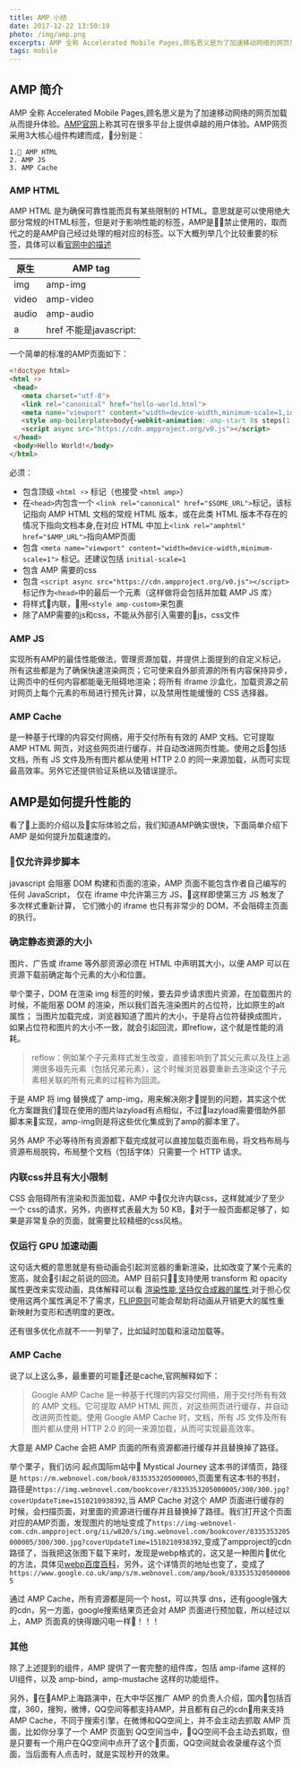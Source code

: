 ```yaml
---
title: AMP 小结
date: 2017-12-22 13:50:19
photo: /img/amp.png
excerpts: AMP 全称 Accelerated Mobile Pages,顾名思义是为了加速移动网络的网页加载从而提升体验。 
tags: mobile
---
```


## AMP 简介

AMP 全称 Accelerated Mobile Pages,顾名思义是为了加速移动网络的网页加载从而提升体验。[AMP官网](https://www.ampproject.org/zh_cn/learn/overview/)上称其可在很多平台上提供卓越的用户体验。AMP网页采用3大核心组件构建而成，分别是：

    1. AMP HTML
    2. AMP JS
    3. AMP Cache

### AMP HTML

AMP HTML 是为确保可靠性能而具有某些限制的 HTML。意思就是可以使用绝大部分常规的HTML标签，但是对于影响性能的标签，AMP是禁止使用的，取而代之的是AMP自己经过处理的相对应的标签。以下大概列举几个比较重要的标签，具体可以看[官网中的描述](https://www.ampproject.org/zh_cn/docs/reference/spec)

| 原生      | AMP tag    |
|---------- |-------- |
| img |amp-img |
| video |amp-video |
| audio |amp-audio |
| a |href 不能是javascript: |

一个简单的标准的AMP页面如下：

```html
<!doctype html>
<html ⚡>
 <head>
   <meta charset="utf-8">
   <link rel="canonical" href="hello-world.html">
   <meta name="viewport" content="width=device-width,minimum-scale=1,initial-scale=1">
   <style amp-boilerplate>body{-webkit-animation:-amp-start 8s steps(1,end) 0s 1 normal both;-moz-animation:-amp-start 8s steps(1,end) 0s 1 normal both;-ms-animation:-amp-start 8s steps(1,end) 0s 1 normal both;animation:-amp-start 8s steps(1,end) 0s 1 normal both}@-webkit-keyframes -amp-start{from{visibility:hidden}to{visibility:visible}}@-moz-keyframes -amp-start{from{visibility:hidden}to{visibility:visible}}@-ms-keyframes -amp-start{from{visibility:hidden}to{visibility:visible}}@-o-keyframes -amp-start{from{visibility:hidden}to{visibility:visible}}@keyframes -amp-start{from{visibility:hidden}to{visibility:visible}}</style><noscript><style amp-boilerplate>body{-webkit-animation:none;-moz-animation:none;-ms-animation:none;animation:none}</style></noscript>
   <script async src="https://cdn.ampproject.org/v0.js"></script>
 </head>
 <body>Hello World!</body>
</html>
```
必须：

* 包含顶级 ```<html ⚡>``` 标记（也接受 ```<html amp>```）
* 在```<head>```内包含一个 ```<link rel="canonical" href="$SOME_URL">```标记，该标记指向 AMP HTML 文档的常规 HTML 版本，或在此类 HTML 版本不存在的情况下指向文档本身,在对应 HTML 中加上```<link rel="amphtml" href="$AMP_URL">```指向AMP页面
* 包含 ```<meta name="viewport" content="width=device-width,minimum-scale=1">``` 标记。还建议包括 ```initial-scale=1```
* 包含 AMP 需要的css
* 包含 ```<script async src="https://cdn.ampproject.org/v0.js"></script>``` 标记作为```<head>```中的最后一个元素（这样做将会包括并加载 AMP JS 库）
* 将样式内联，用```<style amp-custom>```来包裹
* 除了AMP需要的js和css，不能从外部引入需要的js，css文件


### AMP JS

实现所有AMP的最佳性能做法，管理资源加载，并提供上面提到的自定义标记，所有这些都是为了确保快速渲染网页；它可使来自外部资源的所有内容保持异步，让网页中的任何内容都能毫无阻碍地渲染；将所有 iframe 沙盒化，加载资源之前对网页上每个元素的布局进行预先计算，以及禁用性能缓慢的 CSS 选择器。

### AMP Cache

是一种基于代理的内容交付网络，用于交付所有有效的 AMP 文档。它可提取 AMP HTML 网页，对这些网页进行缓存，并自动改进网页性能。使用之后包括文档，所有 JS 文件及所有图片都从使用 HTTP 2.0 的同一来源加载，从而可实现最高效率。另外它还提供验证系统以及错误提示。

## AMP是如何提升性能的

看了上面的介绍以及实际体验之后，我们知道AMP确实很快，下面简单介绍下 AMP 是如何提升加载速度的。

### 仅允许异步脚本

javascript 会阻塞 DOM 构建和页面的渲染，AMP 页面不能包含作者自己编写的任何 JavaScript， 仅在 iframe 中允许第三方 JS，这样即使第三方 JS 触发了多次样式重新计算， 它们微小的 iframe 也只有非常少的 DOM，不会阻碍主页面的执行。

### 确定静态资源的大小

图片、广告或 iframe 等外部资源必须在 HTML 中声明其大小，以便 AMP 可以在资源下载前确定每个元素的大小和位置。

举个栗子，DOM 在渲染 img 标签的时候，要去异步请求图片资源，在加载图片的时候，不能阻塞 DOM 的渲染，所以我们首先渲染图片的占位符，比如原生的alt属性；
当图片加载完成，浏览器知道了图片的大小，于是将占位符替换成图片，如果占位符和图片的大小不一致，就会引起回流，即reflow，这个就是性能的消耗。

>reflow：例如某个子元素样式发生改变，直接影响到了其父元素以及往上追溯很多祖先元素（包括兄弟元素），这个时候浏览器要重新去渲染这个子元素相关联的所有元素的过程称为回流。

于是 AMP 将 img 替换成了 amp-img，用来解决刚才提到的问题，其实这个优化方案跟我们现在使用的图片lazyload有点相似，不过lazyload需要借助外部脚本来实现，amp-img则是将这些优化集成到了amp的脚本里了。

另外 AMP 不必等待所有资源都下载完成就可以直接加载页面布局，将文档布局与资源布局脱钩，布局整个文档（包括字体）只需要一个 HTTP 请求。

### 内联css并且有大小限制

CSS 会阻碍所有渲染和页面加载，AMP 中仅允许内联css，这样就减少了至少一个 css的请求，另外，内嵌样式表最大为 50 KB，对于一般页面都足够了，如果是非常复杂的页面，就需要比较精细的css风格。

### 仅运行 GPU 加速动画

这句话大概的意思就是有些动画会引起浏览器的重新渲染，比如改变了某个元素的宽高，就会引起之前说的回流。AMP 目前只支持使用 transform 和 opacity 属性更改来实现动画，具体解释可以看 [渲染性能](https://developers.google.com/web/fundamentals/performance/rendering/),[坚持仅合成器的属性](https://developers.google.com/web/fundamentals/performance/rendering/stick-to-compositor-only-properties-and-manage-layer-count),对于担心仅使用这两个属性满足不了需求，[FLIP原则](https://aerotwist.com/blog/flip-your-animations/)可能会帮助将动画从开销更大的属性重新映射为变形和透明度的更改。

还有很多优化点就不一一列举了，比如延时加载和滚动加载等。

### AMP Cache

说了以上这么多，最重要的可能还是cache,官网解释如下：

>Google AMP Cache 是一种基于代理的内容交付网络，用于交付所有有效的 AMP 文档。它可提取 AMP HTML 网页，对这些网页进行缓存，并自动改进网页性能。使用 Google AMP Cache 时，文档，所有 JS 文件及所有图片都从使用 HTTP 2.0 的同一来源加载，从而可实现最高效率。

大意是 AMP Cache 会把 AMP 页面的所有资源都进行缓存并且替换掉了路径。

举个栗子，我们访问 起点国际m站中 Mystical Journey 这本书的详情页，路径是 ```https://m.webnovel.com/book/8335353205000005```,页面里有这本书的书封，路径是```https://img.webnovel.com/bookcover/8335353205000005/300/300.jpg?coverUpdateTime=1510210938392```,当 AMP Cache 对这个 AMP 页面进行缓存的时候，会扫描页面，对里面的资源进行缓存并且替换掉了路径。我们打开这个页面对应的AMP页面，发现图片的地址变成了```https://img-webnovel-com.cdn.ampproject.org/ii/w820/s/img.webnovel.com/bookcover/8335353205000005/300/300.jpg?coverUpdateTime=1510210938392```,变成了ampproject的cdn路径了，当我把这张图下载下来时，发现是webp格式的，这又是一种图片优化的方法，具体见[webp百度百科](https://baike.baidu.com/item/webp%E6%A0%BC%E5%BC%8F/4077671?fr=aladdin)，另外，这个详情页的地址也变了，变成了```https://www.google.co.uk/amp/s/m.webnovel.com/amp/book/8335353205000005```

通过 AMP Cache，所有资源都是同一个 host，可以共享 dns，还有google强大的cdn，另一方面，google搜索结果页还会对 AMP 页面进行预加载，所以经过以上，AMP 页面真的快得跟闪电一样！！！

### 其他

除了上述提到的组件，AMP 提供了一套完整的组件库，包括 amp-ifame 这样的UI组件，以及 amp-bind，amp-mustache 这样的功能组件。

另外，在AMP上海路演中，在大中华区推广 AMP 的负责人介绍，国内包括百度，360，搜狗，微博，QQ空间等都支持AMP，并且都有自己的cdn用来支持AMP Cache，不同于搜索引擎，在微博和QQ空间上，并不会主动去抓取 AMP 页面，比如你分享了一个 AMP 页面到 QQ空间当中，QQ空间不会主动去抓取，但是只要有一个用户在QQ空间中点开了这个页面，QQ空间就会收录缓存这个页面，当后面有人点击时，就是实现秒开的效果。